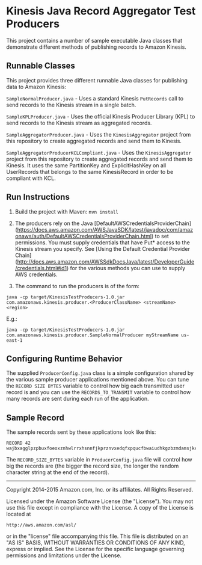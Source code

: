 # Kinesis Java Record Aggregator Test Producers

This project contains a number of sample executable Java classes that demonstrate different methods of publishing records to Amazon Kinesis.

## Runnable Classes

This project provides three different runnable Java classes for publishing data to Amazon Kinesis:

`SampleNormalProducer.java` - Uses a standard Kinesis `PutRecords` call to send records to the Kinesis stream in a single batch.

`SampleKPLProducer.java` - Uses the official Kinesis Producer Library (KPL) to send records to the Kinesis stream as aggregated records.

`SampleAggregatorProducer.java` - Uses the `KinesisAggregator` project from this repository to create aggregated records and send them to Kinesis.

`SampleAggregatorProducerKCLCompliant.java` - Uses the `KinesisAggregator` project from this repository to create aggregated records and send them to Kinesis. It uses the same PartitionKey and ExplicitHashKey on all UserRecords that belongs to the same KinesisRecord in order to be compliant with KCL.

## Run Instructions

1. Build the project with Maven: `mvn install`

2. The producers rely on the Java [DefaultAWSCredentialsProviderChain] (https://docs.aws.amazon.com/AWSJavaSDK/latest/javadoc/com/amazonaws/auth/DefaultAWSCredentialsProviderChain.html) to set permissions.  You must supply credentials that have Put* access to the Kinesis stream you specify.  See [Using the Default Credential Provider Chain] (http://docs.aws.amazon.com/AWSSdkDocsJava/latest/DeveloperGuide/credentials.html#id1) for the various methods you can use to supply AWS credentials.

3.  The command to run the producers is of the form:

`java -cp target/KinesisTestProducers-1.0.jar com.amazonaws.kinesis.producer.<ProducerClassName> <streamName> <region>` 

E.g.:

`java -cp target/KinesisTestProducers-1.0.jar com.amazonaws.kinesis.producer.SampleNormalProducer myStreamName us-east-1`

## Configuring Runtime Behavior

The supplied `ProducerConfig.java` class is a simple configuration shared by the various sample producer applications mentioned above.  You can tune the `RECORD SIZE BYTES` variable to control how big each transmitted user record is and you can use the `RECORDS_TO_TRANSMIT` variable to control how many records are sent during each run of the application.

## Sample Record

The sample records sent by these applications look like this:

```
RECORD 42 wajbxagglpzpbuxfoeoxznhwlrrxhsnnfjkprznvxedqfxpqucfbwaiudhkgzbzmdamsjkezcfrrredlfndbudldudfipzkar
```

The `RECORD_SIZE_BYTES` variable in `ProducerConfig.java` file will control how big the records are (the bigger the record size, the longer the random character string at the end of the record).

----

Copyright 2014-2015 Amazon.com, Inc. or its affiliates. All Rights Reserved.

Licensed under the Amazon Software License (the "License"). You may not use this file except in compliance with the License. A copy of the License is located at

	http://aws.amazon.com/asl/

or in the "license" file accompanying this file. This file is distributed on an "AS IS" BASIS, WITHOUT WARRANTIES OR CONDITIONS OF ANY KIND, express or implied. See the License for the specific language governing permissions and limitations under the License.